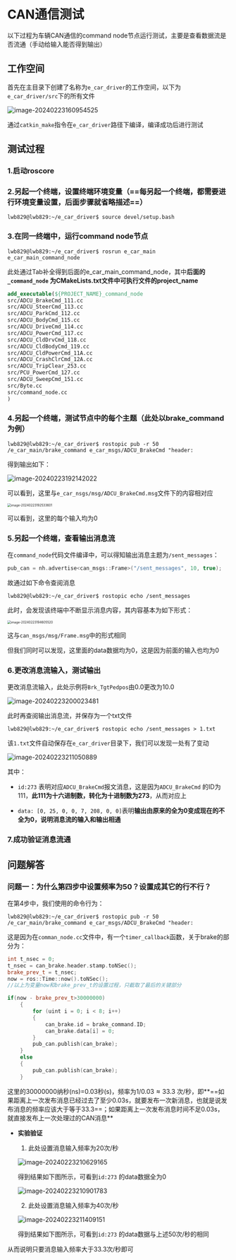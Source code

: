 # CAN通信测试

以下过程为车辆CAN通信的command node节点运行测试，主要是查看数据流是否流通（手动给输入能否得到输出）



## 工作空间

首先在主目录下创建了名称为`e_car_driver`的工作空间，以下为`e_car_driver/src`下的所有文件

![image-20240223160954525](../imgs/image-20240223160954525.png)

通过`catkin_make`指令在`e_car_driver`路径下编译，编译成功后进行测试



## 测试过程

### 1.启动roscore

### 2.另起一个终端，设置终端环境变量（==每另起一个终端，都需要进行环境变量设置，后面步骤就省略描述==）

```
lwb829@lwb829:~/e_car_driver$ source devel/setup.bash 
```

### 3.在同一终端中，运行command node节点

```
lwb829@lwb829:~/e_car_driver$ rosrun e_car_main e_car_main_command_node
```

此处通过Tab补全得到后面的e_car_main_command_node，其中**后面的`_command_node` 为CMakeLists.txt文件中可执行文件的project_name**

```cmake
add_executable(${PROJECT_NAME}_command_node 
src/ADCU_BrakeCmd_111.cc
src/ADCU_SteerCmd_113.cc
src/ADCU_ParkCmd_112.cc
src/ADCU_BodyCmd_115.cc
src/ADCU_DriveCmd_114.cc
src/ADCU_PowerCmd_117.cc
src/ADCU_CldDrvCmd_118.cc
src/ADCU_CldBodyCmd_119.cc
src/ADCU_CldPowerCmd_11A.cc
src/ADCU_CrashClrCmd_12A.cc
src/ADCU_TripClear_253.cc
src/PCU_PowerCmd_127.cc
src/ADCU_SweepCmd_151.cc
src/Byte.cc
src/command_node.cc
)
```



### 4.另起一个终端，测试节点中的每个主题（此处以brake_command为例）

```
lwb829@lwb829:~/e_car_driver$ rostopic pub -r 50 /e_car_main/brake_command e_car_msgs/ADCU_BrakeCmd "header:
```

得到输出如下：

![image-20240223192142022](../imgs/image-20240223192142022.png)

可以看到，这里与`e_car_nsgs/msg/ADCU_BrakeCmd.msg`文件下的内容相对应

<img src="../imgs/image-20240223192533601.png" alt="image-20240223192533601" style="zoom: 50%;" />

可以看到，这里的每个输入均为0



### 5.另起一个终端，查看输出消息流

在`command_node`代码文件编译中，可以得知输出消息主题为`/sent_messages`：

```c++
pub_can = nh.advertise<can_msgs::Frame>("/sent_messages", 10, true);
```

故通过如下命令查阅消息

```
lwb829@lwb829:~/e_car_driver$ rostopic echo /sent_messages
```

此时，会发现该终端中不断显示消息内容，其内容基本为如下形式：

<img src="../imgs/image-20240223194605520.png" alt="image-20240223194605520" style="zoom: 50%;" />

这与`can_msgs/msg/Frame.msg`中的形式相同

但我们同时可以发现，这里面的data数据均为0，这是因为前面的输入也均为0



### 6.更改消息流输入，测试输出

更改消息流输入，此处示例将`Brk_TgtPedpos`由0.0更改为10.0

![image-20240223200023481](../imgs/image-20240223200023481.png)

此时再查阅输出消息流，并保存为一个txt文件

```
lwb829@lwb829:~/e_car_driver$ rostopic echo /sent_messages > 1.txt
```

该`1.txt`文件自动保存在`e_car_driver`目录下，我们可以发现一处有了变动

![image-20240223211050889](../imgs/image-20240223211050889.png)

其中：

- `id:273` 表明对应`ADCU_BrakeCmd`报文消息，这是因为`ADCU_BrakeCmd` 的ID为111，**此111为十六进制数，转化为十进制数为273**，从而对应上

- `data: [0, 25, 0, 0, 7, 208, 0, 0]`表明**输出由原来的全为0变成现在的不全为0，说明消息流的输入和输出相通**



### 7.成功验证消息流通



## 问题解答

### 问题一：为什么第四步中设置频率为50？设置成其它的行不行？

在第4步中，我们使用的命令行为：

```
lwb829@lwb829:~/e_car_driver$ rostopic pub -r 50 /e_car_main/brake_command e_car_msgs/ADCU_BrakeCmd "header:
```

这是因为在`comman_node.cc`文件中，有一个`timer_callback`函数，关于brake的部分为：

```c++
int t_nsec = 0;
t_nsec = can_brake.header.stamp.toNSec();
brake_prev_t = t_nsec;
now = ros::Time::now().toNSec();
//以上为变量now和brake_prev_t的设置过程，只截取了最后的关键部分

if(now - brake_prev_t>30000000)
    {
        for (uint i = 0; i < 8; i++)
        {
            can_brake.id = brake_command.ID;
            can_brake.data[i] = 0;
        }
        pub_can.publish(can_brake);
    }
    else
    {
        pub_can.publish(can_brake);
    }
```

这里的30000000纳秒(ns)=0.03秒(s)，频率为$1/0.03 \approx 33.3$ 次/秒，即**==如果距离上一次发布消息已经过去了至少0.03s，就要发布一次新消息，也就是说发布消息的频率应该大于等于33.3==；如果距离上一次发布消息时间不足0.03s，就直接发布上一次处理过的CAN消息**

- **实验验证**

  1. 此处设置消息输入频率为20次/秒

  ![image-20240223210629165](../imgs/image-20240223210629165.png)

  得到结果如下图所示，可看到`id:273` 的data数据全为0

  ![image-20240223210901783](../imgs/image-20240223210901783.png)

  2. 此处设置消息输入频率为40次/秒
  
  ![image-20240223211409151](../imgs/image-20240223211409151.png)
  
  得到结果如下图所示，可看到`id:273` 的data数据与上述50次/秒的相同

从而说明只要消息输入频率大于33.3次/秒即可









